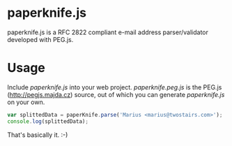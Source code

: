 paperknife.js
=============

paperknife.js is a RFC 2822 compliant e-mail address parser/validator developed with PEG.js.

Usage
=====

Include *paperknife.js* into your web project. *paperknife.peg.js* is the PEG.js (http://pegjs.majda.cz) source, out of which you can generate *paperknife.js* on your own.

```javascript
var splittedData = paperKnife.parse('Marius <marius@twostairs.com>');
console.log(splittedData);
```

That's basically it. :-)